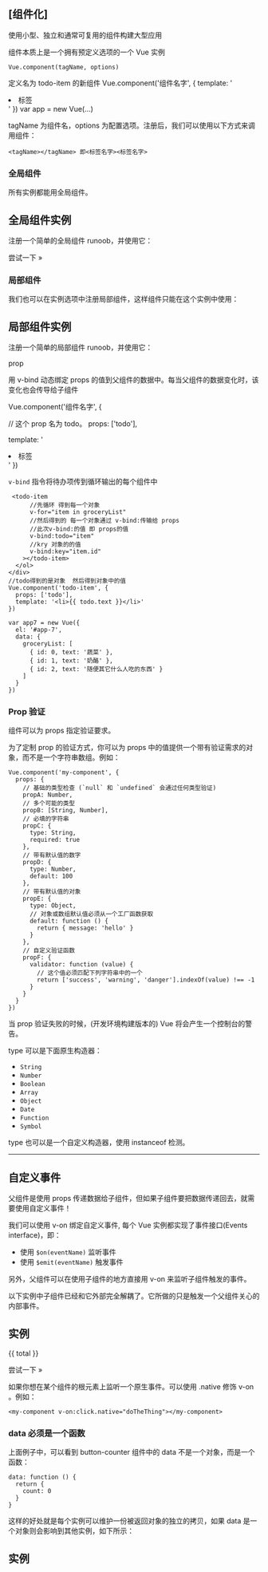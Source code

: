 ## [组件化]

使用小型、独立和通常可复用的组件构建大型应用

组件本质上是一个拥有预定义选项的一个 Vue 实例



```
Vue.component(tagName, options)
```

定义名为 todo-item 的新组件
Vue.component('组件名字', {
template: '<li>标签</li>'
})
var app = new Vue(...)

tagName 为组件名，options 为配置选项。注册后，我们可以使用以下方式来调用组件：

```
<tagName></tagName> 即<标签名字><标签名字>
```



### 全局组件

所有实例都能用全局组件。

## 全局组件实例

注册一个简单的全局组件 runoob，并使用它：

<div id="app">
    <runoob></runoob>
</div>

<script>
// 注册
Vue.component('runoob', {
  template: '<h1>自定义组件!</h1>'
})
// 创建根实例
new Vue({
  el: '#app'
})
</script>

尝试一下 »

### 局部组件

我们也可以在实例选项中注册局部组件，这样组件只能在这个实例中使用：

## 局部组件实例

注册一个简单的局部组件 runoob，并使用它：

<div id="app">
    <runoob></runoob>
</div>

<script>
var Child = {
  template: '<h1>自定义组件!</h1>'
}
// 创建根实例
new Vue({
  el: '#app',
  components: {
    // <runoob> 将只在父模板可用
    'runoob': Child
  }
})
</script>







prop  

用 v-bind 动态绑定 props 的值到父组件的数据中。每当父组件的数据变化时，该变化也会传导给子组件

Vue.component('组件名字', {

// 这个 prop 名为 todo。
props: ['todo'],

template: '<li>标签</li>'
})

`v-bind` 指令将待办项传到循环输出的每个组件中

```
 <todo-item
      //先循环 得到每一个对象
      v-for="item in groceryList"
      //然后得到的 每一个对象通过 v-bind:传输给 props
      //此次v-bind:的值 即 props的值 
      v-bind:todo="item"
      //kry 对象的的值
      v-bind:key="item.id"
    ></todo-item>
  </ol>
</div>
//todo得到的是对象  然后得到对象中的值
Vue.component('todo-item', {
  props: ['todo'],
  template: '<li>{{ todo.text }}</li>'
})

var app7 = new Vue({
  el: '#app-7',
  data: {
    groceryList: [
      { id: 0, text: '蔬菜' },
      { id: 1, text: '奶酪' },
      { id: 2, text: '随便其它什么人吃的东西' }
    ]
  }
})
```























### Prop 验证

组件可以为 props 指定验证要求。

为了定制 prop 的验证方式，你可以为 props 中的值提供一个带有验证需求的对象，而不是一个字符串数组。例如：

```
Vue.component('my-component', {
  props: {
    // 基础的类型检查 (`null` 和 `undefined` 会通过任何类型验证)
    propA: Number,
    // 多个可能的类型
    propB: [String, Number],
    // 必填的字符串
    propC: {
      type: String,
      required: true
    },
    // 带有默认值的数字
    propD: {
      type: Number,
      default: 100
    },
    // 带有默认值的对象
    propE: {
      type: Object,
      // 对象或数组默认值必须从一个工厂函数获取
      default: function () {
        return { message: 'hello' }
      }
    },
    // 自定义验证函数
    propF: {
      validator: function (value) {
        // 这个值必须匹配下列字符串中的一个
        return ['success', 'warning', 'danger'].indexOf(value) !== -1
      }
    }
  }
})
```

当 prop 验证失败的时候，(开发环境构建版本的) Vue 将会产生一个控制台的警告。

type 可以是下面原生构造器：

- `String`
- `Number`
- `Boolean`
- `Array`
- `Object`
- `Date`
- `Function`
- `Symbol`

type 也可以是一个自定义构造器，使用 instanceof 检测。

------

## 自定义事件

父组件是使用 props 传递数据给子组件，但如果子组件要把数据传递回去，就需要使用自定义事件！

我们可以使用 v-on 绑定自定义事件, 每个 Vue 实例都实现了事件接口(Events interface)，即：

- 使用 `$on(eventName)` 监听事件
- 使用 `$emit(eventName)` 触发事件

另外，父组件可以在使用子组件的地方直接用 v-on 来监听子组件触发的事件。

以下实例中子组件已经和它外部完全解耦了。它所做的只是触发一个父组件关心的内部事件。

## 实例

<div id="app">
    <div id="counter-event-example">
      <p>{{ total }}</p>
      <button-counter v-on:increment="incrementTotal"></button-counter>
      <button-counter v-on:increment="incrementTotal"></button-counter>
    </div>
</div>

<script>
Vue.component('button-counter', {
  template: '<button v-on:click="incrementHandler">{{ counter }}</button>',
  data: function () {
    return {
      counter: 0
    }
  },
  methods: {
    incrementHandler: function () {
      this.counter += 1
      this.$emit('increment')
    }
  },
})
new Vue({
  el: '#counter-event-example',
  data: {
    total: 0
  },
  methods: {
    incrementTotal: function () {
      this.total += 1
    }
  }
})
</script>

尝试一下 »

如果你想在某个组件的根元素上监听一个原生事件。可以使用 .native 修饰 v-on 。例如：

```
<my-component v-on:click.native="doTheThing"></my-component>
```

### data 必须是一个函数

上面例子中，可以看到 button-counter 组件中的 data 不是一个对象，而是一个函数：

```
data: function () {
  return {
    count: 0
  }
}
```

这样的好处就是每个实例可以维护一份被返回对象的独立的拷贝，如果 data 是一个对象则会影响到其他实例，如下所示：

## 实例

<div id="components-demo3" class="demo">
    <button-counter2></button-counter2>
    <button-counter2></button-counter2>
    <button-counter2></button-counter2>
</div>

<script>
var buttonCounter2Data = {
  count: 0
}
Vue.component('button-counter2', {
    /*
    data: function () {
        // data 选项是一个函数，组件不相互影响
        return {
            count: 0
        }
    },
    */
    data: function () {
        // data 选项是一个对象，会影响到其他实例
        return buttonCounter2Data
    },
    template: '<button v-on:click="count++">点击了 {{ count }} 次。</button>'
})
new Vue({ el: '#components-demo3' })